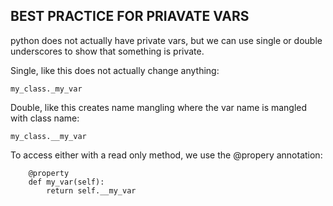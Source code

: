 ## BEST PRACTICE FOR PRIAVATE VARS

python does not actually have private vars, but we can use single or double underscores to show that something is private.

Single, like this does not actually change anything:

`my_class._my_var`

Double, like this creates name mangling where the var name is mangled with class name:

`my_class.__my_var`

To access either with a read only method, we use the @propery annotation:

```
    @property
    def my_var(self):
        return self.__my_var
```